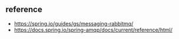 ## reference
* https://spring.io/guides/gs/messaging-rabbitmq/
* https://docs.spring.io/spring-amqp/docs/current/reference/html/